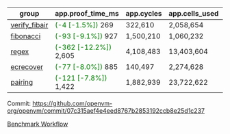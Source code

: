 | group | app.proof_time_ms | app.cycles | app.cells_used | leaf.proof_time_ms | leaf.cycles | leaf.cells_used |
| -- | -- | -- | -- | -- | -- | -- |
| [verify_fibair](https://github.com/openvm-org/openvm/blob/benchmark-results/benchmarks-pr/2108/verify_fibair-07c315aef4e4eed8767b2853192ccb8e25d1c237.md) |<span style='color: green'>(-4 [-1.5%])</span> 269 |  322,610 |  2,058,654 |- | - | - |
| [fibonacci](https://github.com/openvm-org/openvm/blob/benchmark-results/benchmarks-pr/2108/fibonacci-07c315aef4e4eed8767b2853192ccb8e25d1c237.md) |<span style='color: green'>(-93 [-9.1%])</span> 927 |  1,500,210 |  1,060,232 |- | - | - |
| [regex](https://github.com/openvm-org/openvm/blob/benchmark-results/benchmarks-pr/2108/regex-07c315aef4e4eed8767b2853192ccb8e25d1c237.md) |<span style='color: green'>(-362 [-12.2%])</span> 2,605 |  4,108,483 |  13,403,604 |- | - | - |
| [ecrecover](https://github.com/openvm-org/openvm/blob/benchmark-results/benchmarks-pr/2108/ecrecover-07c315aef4e4eed8767b2853192ccb8e25d1c237.md) |<span style='color: green'>(-77 [-8.0%])</span> 885 |  140,497 |  2,274,628 |- | - | - |
| [pairing](https://github.com/openvm-org/openvm/blob/benchmark-results/benchmarks-pr/2108/pairing-07c315aef4e4eed8767b2853192ccb8e25d1c237.md) |<span style='color: green'>(-121 [-7.8%])</span> 1,422 |  1,882,939 |  23,722,622 |- | - | - |


Commit: https://github.com/openvm-org/openvm/commit/07c315aef4e4eed8767b2853192ccb8e25d1c237

[Benchmark Workflow](https://github.com/openvm-org/openvm/actions/runs/17504687733)
